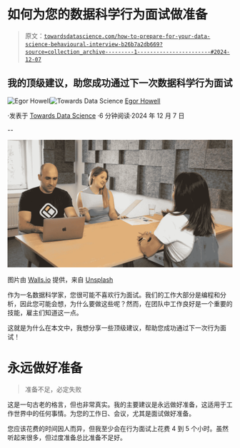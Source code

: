 # 如何为您的数据科学行为面试做准备

> 原文：[`towardsdatascience.com/how-to-prepare-for-your-data-science-behavioural-interview-b26b7a2db669?source=collection_archive---------1-----------------------#2024-12-07`](https://towardsdatascience.com/how-to-prepare-for-your-data-science-behavioural-interview-b26b7a2db669?source=collection_archive---------1-----------------------#2024-12-07)

## 我的顶级建议，助您成功通过下一次数据科学行为面试

[](https://medium.com/@egorhowell?source=post_page---byline--b26b7a2db669--------------------------------)![Egor Howell](https://medium.com/@egorhowell?source=post_page---byline--b26b7a2db669--------------------------------)[](https://towardsdatascience.com/?source=post_page---byline--b26b7a2db669--------------------------------)![Towards Data Science](https://towardsdatascience.com/?source=post_page---byline--b26b7a2db669--------------------------------) [Egor Howell](https://medium.com/@egorhowell?source=post_page---byline--b26b7a2db669--------------------------------)

·发表于 [Towards Data Science](https://towardsdatascience.com/?source=post_page---byline--b26b7a2db669--------------------------------) ·6 分钟阅读·2024 年 12 月 7 日

--

![](img/d23b08766c73310d1508015bcfaa7b3b.png)

图片由 [Walls.io](https://unsplash.com/@walls_io?utm_source=medium&utm_medium=referral) 提供，来自 [Unsplash](https://unsplash.com/?utm_source=medium&utm_medium=referral)

作为一名数据科学家，您很可能不喜欢行为面试。我们的工作大部分是编程和分析，因此您可能会想，为什么要做这些呢？然而，在团队中工作良好是一个重要的技能，雇主们知道这一点。

这就是为什么在本文中，我想分享一些顶级建议，帮助您成功通过下一次行为面试！

# 永远做好准备

> 准备不足，必定失败

这是一句古老的格言，但也非常真实。我的主要建议是永远做好准备，这适用于工作世界中的任何事情。为您的工作日、会议，尤其是面试做好准备。

您应该花费的时间因人而异，但我至少会在行为面试上花费 4 到 5 个小时。虽然听起来很多，但过度准备总比准备不足好。
